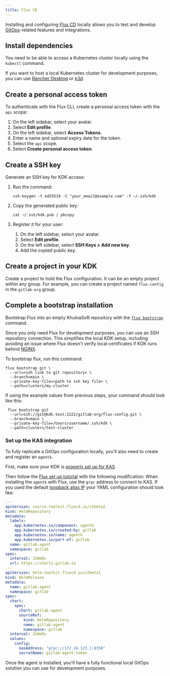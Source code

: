 ```yaml
---
title: Flux CD
---
```


Installing and configuring [Flux CD](https://fluxcd.io/) locally allows you to test and develop [GitOps](https://docs.gitlab.com/ee/user/clusters/agent/gitops.html)-related features and integrations.

## Install dependencies

You need to be able to access a Kubernetes cluster locally using the `kubectl` command.

If you want to host a local Kubernetes cluster for development purposes,
you can use [Rancher Desktop](https://rancherdesktop.io/) or [k3d](https://k3d.io/v5.6.3/).

## Create a personal access token

To authenticate with the Flux CLI, create a personal access token with
the `api` scope:

1. On the left sidebar, select your avatar.
1. Select **Edit profile**.
1. On the left sidebar, select **Access Tokens**.
1. Enter a name and optional expiry date for the token.
1. Select the `api` scope.
1. Select **Create personal access token**.

## Create a SSH key

Generate an SSH key for KDK access:

1. Run the command:

   ```shell
   ssh-keygen -t ed25519 -C "your_email@example.com" -f ~/.ssh/kdk
   ```

1. Copy the generated public key:

   ```shell
   cat ~/.ssh/kdk.pub | pbcopy
   ```

1. Register it for your user:

   1. On the left sidebar, select your avatar.
   1. Select **Edit profile**.
   1. On the left sidebar, select **SSH Keys > Add new key**.
   1. Add the copied public key.

## Create a project in your KDK

Create a project to hold the Flux configuration.
It can be an empty project within any group.
For example, you can create a project named `flux-config` in the `gitlab-org` group.

## Complete a bootstrap installation

Bootstrap Flux into an empty KhulnaSoft repository with the
[`flux bootstrap`](https://fluxcd.io/flux/installation/bootstrap/gitlab/) command.

Since you only need Flux for development purposes, you can use an SSH repository connection. This simplifies the local KDK setup, including avoiding an issue where Flux doesn't verify local certificates if KDK runs behind [NGINX](nginx.md).

To bootstrap flux, run this command:

```shell
flux bootstrap git \
  --url=<ssh link to git repository> \
  --branch=main \
  --private-key-file=<path to ssh key file> \
  --path=clusters/my-cluster
```

If using the example values from previous steps, your command should look like this:

```shell
 flux bootstrap git
  --url=ssh://git@kdk.test:2222/gitlab-org/flux-config.git \
  --branch=main \
  --private-key-file=/Users/username/.ssh/kdk \
  --path=clusters/test-cluster
```

### Set up the KAS integration

To fully replicate a GitOps configuration locally, you'll also need to create and register an `agentk`. 

First, make sure your KDK is [properly set up for KAS](kubernetes_agent.md).

Then follow the [Flux set up tutorial](https://docs.gitlab.com/ee/user/clusters/agent/gitops/flux_tutorial.html#register-agentk) with the following modification:
When installing the `agentk` with Flux, use the `grpc` address to connect to KAS. If you used the default  [loopback alias IP](local_network.md#create-loopback-interface) your YAML configuration should look like:

```yaml
---
apiVersion: source.toolkit.fluxcd.io/v1beta2
kind: HelmRepository
metadata:
  labels:
    app.kubernetes.io/component: agentk
    app.kubernetes.io/created-by: gitlab
    app.kubernetes.io/name: agentk
    app.kubernetes.io/part-of: gitlab
  name: gitlab-agent
  namespace: gitlab
spec:
  interval: 1h0m0s
  url: https://charts.gitlab.io
---
apiVersion: helm.toolkit.fluxcd.io/v2beta1
kind: HelmRelease
metadata:
  name: gitlab-agent
  namespace: gitlab
spec:
  chart:
    spec:
      chart: gitlab-agent
      sourceRef:
        kind: HelmRepository
        name: gitlab-agent
        namespace: gitlab
  interval: 1h0m0s
  values:
    config:
      kasAddress: "grpc://172.16.123.1:8150"
      secretName: gitlab-agent-token
```

Once the agent is installed, you'll have a fully functional local GitOps solution you can use for development purposes.
